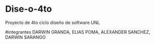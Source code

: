 # Dise-o-4to
Proyecto de 4to ciclo diseño de software  UNL

#integrantes
DARWIN GRANDA,
ELIAS POMA,
ALEXANDER SANCHEZ,
DARWIN SARANGO
